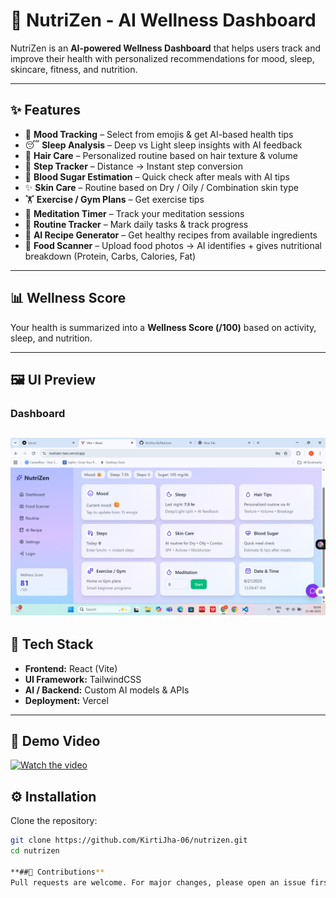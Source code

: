 # 🌿 NutriZen - AI Wellness Dashboard  

NutriZen is an **AI-powered Wellness Dashboard** that helps users track and improve their health with personalized recommendations for mood, sleep, skincare, fitness, and nutrition.  

---

## ✨ Features  

- 🧠 **Mood Tracking** – Select from  emojis & get AI-based health tips  
- 😴 **Sleep Analysis** – Deep vs Light sleep insights with AI feedback  
- 💇 **Hair Care** – Personalized routine based on hair texture & volume  
- 👣 **Step Tracker** – Distance → Instant step conversion  
- 🍬 **Blood Sugar Estimation** – Quick check after meals with AI tips  
- ✨ **Skin Care** – Routine based on Dry / Oily / Combination skin type  
- 🏋️ **Exercise / Gym Plans** – Get exercise tips
- 🧘 **Meditation Timer** – Track your meditation sessions  
- 📅 **Routine Tracker** – Mark daily tasks & track progress  
- 🍲 **AI Recipe Generator** – Get healthy recipes from available ingredients  
- 📸 **Food Scanner** – Upload food photos → AI identifies + gives nutritional breakdown (Protein, Carbs, Calories, Fat)  

---

## 📊 Wellness Score  
Your health is summarized into a **Wellness Score (/100)** based on activity, sleep, and nutrition.  

---

## 🖼️ UI Preview

### Dashboard  
![Dashboard](./dashboard.png)  
---

## 🚀 Tech Stack  

- **Frontend:** React (Vite)  
- **UI Framework:** TailwindCSS  
- **AI / Backend:** Custom AI models & APIs  
- **Deployment:** Vercel  

---
## 🎥 Demo Video  

[![Watch the video](./images/demo-thumbnail.png)](https://drive.google.com/file/d/1pAAciTghbAUMLHr46LmYgUkpmNTGCzl9/view?usp=drive_link)

## ⚙️ Installation  

Clone the repository:  
```bash
git clone https://github.com/KirtiJha-06/nutrizen.git
cd nutrizen

**##🤝 Contributions**
Pull requests are welcome. For major changes, please open an issue first to discuss what you would like to change.
